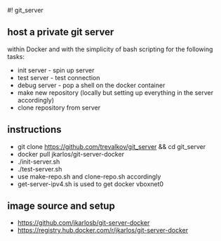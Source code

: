 #! git_server
## host a private git server
within Docker and with the simplicity of bash scripting for the following tasks:
* init server - spin up server
* test server - test connection
* debug server - pop a shell on the docker container
* make new repository (locally but setting up everything in the server accordingly)
* clone repository from server
## instructions
* git clone https://github.com/trevalkov/git_server && cd git_server
* docker pull jkarlos/git-server-docker
* ./init-server.sh
* ./test-server.sh
* use make-repo.sh and clone-repo.sh accordingly
* get-server-ipv4.sh is used to get docker vboxnet0
## image source and setup
* https://github.com/jkarlosb/git-server-docker
* https://registry.hub.docker.com/r/jkarlos/git-server-docker

